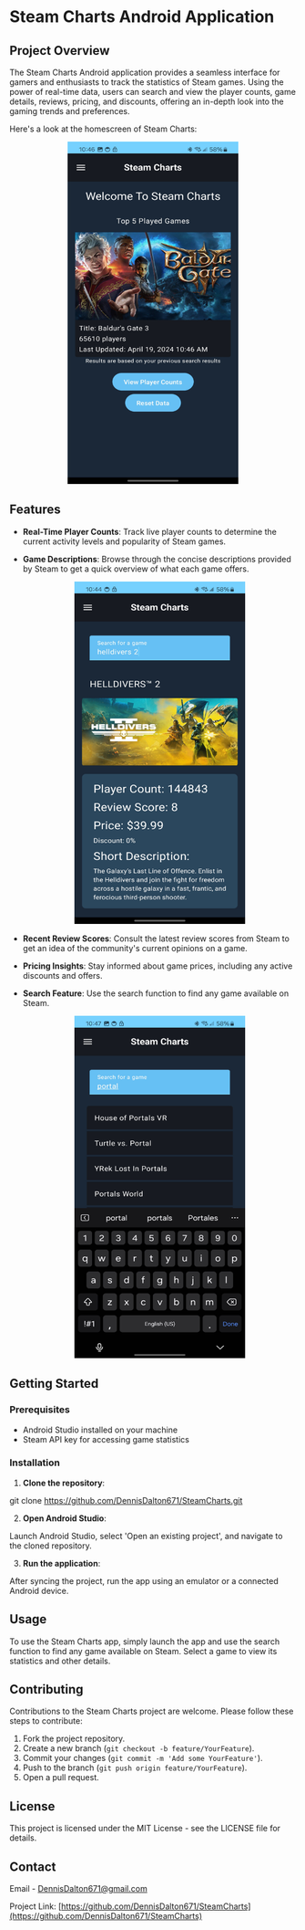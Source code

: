 # Steam Charts Android Application

## Project Overview

The Steam Charts Android application provides a seamless interface for gamers and enthusiasts to track the statistics of Steam games. Using the power of real-time data, users can search and view the player counts, game details, reviews, pricing, and discounts, offering an in-depth look into the gaming trends and preferences.

Here's a look at the homescreen of Steam Charts:

<div align="center">
  <img src = "https://github.com/DennisDalton671/SteamCharts/blob/master/images/SteamCharts_HomeScreen.jpg" alt = "HomeScreen Image" width = "300" height = "600">
</div>

## Features

- **Real-Time Player Counts**: Track live player counts to determine the current activity levels and popularity of Steam games.
  
- **Game Descriptions**: Browse through the concise descriptions provided by Steam to get a quick overview of what each game offers.

  <div align="center">
    <img src = "https://github.com/DennisDalton671/SteamCharts/blob/master/images/SteamCharts_GameDetails.jpg" alt = "HomeScreen Image" width = "300" height = "600">
  </div>

- **Recent Review Scores**: Consult the latest review scores from Steam to get an idea of the community's current opinions on a game.
  
- **Pricing Insights**: Stay informed about game prices, including any active discounts and offers.

- **Search Feature**: Use the search function to find any game available on Steam.

  <div align="center">
    <img src = "https://github.com/DennisDalton671/SteamCharts/blob/master/images/SteamCharts_SearchBar.jpg" alt = "HomeScreen Image" width = "300" height = "600">
  </div>

## Getting Started

### Prerequisites

- Android Studio installed on your machine
- Steam API key for accessing game statistics

### Installation

1. **Clone the repository**:

git clone https://github.com/DennisDalton671/SteamCharts.git

2. **Open Android Studio**:
  
Launch Android Studio, select 'Open an existing project', and navigate to the cloned repository.

3. **Run the application**:

After syncing the project, run the app using an emulator or a connected Android device.

## Usage

To use the Steam Charts app, simply launch the app and use the search function to find any game available on Steam. Select a game to view its statistics and other details.

## Contributing

Contributions to the Steam Charts project are welcome. Please follow these steps to contribute:

1. Fork the project repository.
2. Create a new branch (`git checkout -b feature/YourFeature`).
3. Commit your changes (`git commit -m 'Add some YourFeature'`).
4. Push to the branch (`git push origin feature/YourFeature`).
5. Open a pull request.

## License

This project is licensed under the MIT License - see the LICENSE file for details.

## Contact

Email - DennisDalton671@gmail.com

Project Link: [https://github.com/DennisDalton671/SteamCharts](https://github.com/DennisDalton671/SteamCharts)
